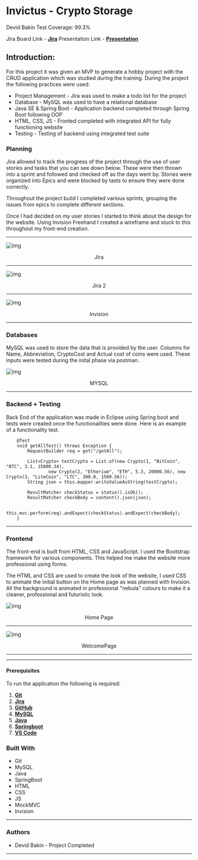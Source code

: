 # Invictus - Crypto Storage 

Devid Bakin
Test Coverage: 99.3% 

Jira Board Link - [**Jira**](https://northerncreator.atlassian.net/jira/software/projects/PROJ/boards/5/backlog)
Presentation Link - [**Presentation**](https://docs.google.com/presentation/d/1szYZ3tBoF6AyKC1DSDdck1hv2dDdRL2C-mCgFithYuA/edit#slide=id.g11b3ef340bb_0_67)

## Introduction:

For this project it was given an MVP to generate a hobby project with the CRUD application which was studied during the training. During the project the following practices were used:
* Project Management - Jira was used to make a todo list for the project
* Database - MySQL was used to have a relational database 
* Java SE & Spring Boot - Application backend completed through Spring Boot following OOP
* HTML, CSS, JS - Fronted completed with integrated API for fully functioning website
* Testing - Testing of backend using integrated test suite

### Planning
Jira allowed to track the progress of the project through the use of user stories and tasks that you can see down below. These were then thrown into a sprint and followed and checked off as the days went by. Stories were organized into Epics and were blocked by tasts to ensure they were done correctly.

Throughout the project build I completed various sprints, grouping the issues from epics to complete different sections.

Once I had decided on my user stories I started to think about the design for the website. Using Invision Freehand I created a wireframe and stuck to this throughout my front-end creation.

___

![img](https://i.imgur.com/XNtg2BR.png)
<p align = "center">Jira</p> 

___

![img](https://i.imgur.com/dRiFq0r.png)
<p align = "center">Jira 2</p> 

___

![img](https://i.imgur.com/ESkzRth.png)
<p align = "center">Invision</p> 

___


### Databases

MySQL was used to store the data that is provided by the user. Columns for Name, Abbreviation, CryptoCost and Actual cost of coins were used. These inputs were tested during the inital phase via postman.

![img](https://i.imgur.com/yW3b0C4.png)
<p align = "center">MYSQL</p>

___


### Backend + Testing

Back End of the application was made in Eclipse using Spring boot and tests were created once the functionalities were done. Here is an example of a functionality test.

```
	@Test
	void getAllTest() throws Exception {
		RequestBuilder req = get("/getAll");

		List<Crypto> testCrypto = List.of(new Crypto(1, "BitCoin", "BTC", 3.1, 15000.34),
				new Crypto(2, "Etherium", "ETH", 5.3, 20000.56), new Crypto(3, "LiteCoin", "LTC", 300.0, 1500.56));
		String json = this.mapper.writeValueAsString(testCrypto);

		ResultMatcher checkStatus = status().isOk();
		ResultMatcher checkBody = content().json(json);

		this.mvc.perform(req).andExpect(checkStatus).andExpect(checkBody);
	}
```
___

### Frontend

The front-end is built from HTML, CSS and JavaScript. I used the Bootstrap framework for various components. This helped me make the website more professional using forms.

The HTML and CSS are used to create the look of the website, I used CSS to animate the initial button on the Home page as was planned with Invision. All the background is animated in professional "nebula" colours to make it a cleaner, professional and futuristic look.

![img](https://i.imgur.com/OPKVeoI.png)
<p align = "center">Home Page</p>

___

![img](https://i.imgur.com/2uX6SrN.png)
<p align = "center">WelcomePage</p>

___

___


#### Prerequisites

To run the application the following is required:

1. [**Git**](https://gitforwindows.org/)
2. [**Jira**](https://www.atlassian.com/software/jira)
3. [**GitHub**](https://github.com/)
4. [**MySQL**](https://dev.mysql.com/downloads/windows/installer/8.0.html)
5. [**Java**](https://www.oracle.com/java/technologies/downloads/#java17)
6. [**Springboot**](https://spring.io/projects/spring-boot)
7. [**VS Code**](https://code.visualstudio.com/)



### Built With

* Git
* MySQL
* Java
* SpringBoot
* HTML
* CSS
* JS
* MockMVC
* Invision

___

### Authors

* Devid Bakin - Project Completed 

___


